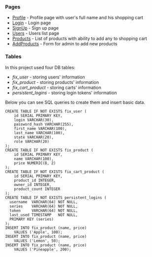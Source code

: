 ### Pages
* [Profile](http://localhost:8080/) - Profile page with user's full name and his shopping cart
* [Login](http://localhost:8080/login) - Login page
* [SignUp](http://localhost:8080/signUp) - Sign up page
* [Users](http://localhost:8080/users) - Users list page
* [Products](http://localhost:8080/products) - List of products with ability to add any to shopping cart
* [AddProducts](http://localhost:8080/addProduct) - Form for admin to add new products

### Tables

In this project used four DB tables:
* *fix_user* - storing users' information
* *fix_product* - storing products' information
* *fix_cart_product* - storing carts' information
* *persistent_logins* - storing login tokens' information

Below you can see SQL queries to create them and insert basic data.
```
CREATE TABLE IF NOT EXISTS fix_user (
    id SERIAL PRIMARY KEY,
    login VARCHAR(30),
    password_hash VARCHAR(255),
    first_name VARCHAR(100),
    last_name VARCHAR(100),
    state VARCHAR(20),
    role VARCHAR(20)
);
CREATE TABLE IF NOT EXISTS fix_product (
    id SERIAL PRIMARY KEY,
    name VARCHAR(100),
    price NUMERIC(8, 2)
);
CREATE TABLE IF NOT EXISTS fix_cart_product (
    id SERIAL PRIMARY KEY,
    product_id INTEGER,
    owner_id INTEGER,
    product_count INTEGER
);
CREATE TABLE IF NOT EXISTS persistent_logins (
  username  VARCHAR(64) NOT NULL,
  series    VARCHAR(64) NOT NULL,
  token     VARCHAR(64) NOT NULL,
  last_used TIMESTAMP   NOT NULL,
  PRIMARY KEY (series)
);
INSERT INTO fix_product (name, price)
    VALUES ('Apple', 100);
INSERT INTO fix_product (name, price)
    VALUES ('Lemon', 50);
INSERT INTO fix_product (name, price)
    VALUES ('Pineapple', 200);
```
